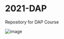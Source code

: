 # 2021-DAP
Repository for DAP Course

![image](https://user-images.githubusercontent.com/82385650/146486838-420de5cf-60a9-48f7-9dc3-a0f35d7e8e61.png)
